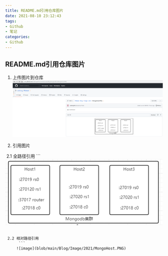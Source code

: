 ```yaml
---
title: README.md引用仓库图片
date: 2021-08-10 23:12:43
tags:
- Github
- 笔记
categories: 
- Github
---
```


## README.md引用仓库图片

1. 上传图片到仓库
	![](https://raw.githubusercontent.com/caidong/Picture/main/Blog/Image/2021/%E6%8D%95%E8%8E%B7.PNG)
	
2. 引用图片

  ​	2.1 全路径引用
		```
  ​		![image](https://github.com/caidong/Picture/blob/main/Blog/Image/2021/MongoHost.PNG?raw=true)
  ```

  ​	2.2 相对路径引用
		```
  ​		![image](blob/main/Blog/Image/2021/MongoHost.PNG)
  ```
